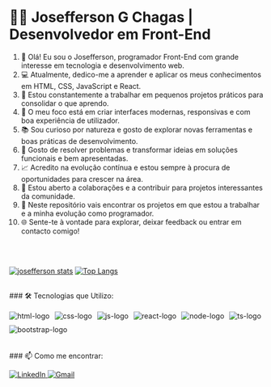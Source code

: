 # 👨‍💻 Josefferson G Chagas | Desenvolvedor em Front-End
<ol>
 <li> 👋 Olá! Eu sou o Josefferson, programador Front-End com grande interesse em tecnologia e desenvolvimento web.
<li>💻 Atualmente, dedico-me a aprender e aplicar os meus conhecimentos em HTML, CSS, JavaScript e React.</li>
<li>🚀 Estou constantemente a trabalhar em pequenos projetos práticos para consolidar o que aprendo.</li>
<li>🎯 O meu foco está em criar interfaces modernas, responsivas e com boa experiência de utilizador.</li>
<li>📚 Sou curioso por natureza e gosto de explorar novas ferramentas e boas práticas de desenvolvimento.</li>
<li>🔧 Gosto de resolver problemas e transformar ideias em soluções funcionais e bem apresentadas.</li>
<li>📈 Acredito na evolução contínua e estou sempre à procura de oportunidades para crescer na área.</li>
<li>🤝 Estou aberto a colaborações e a contribuir para projetos interessantes da comunidade.</li>
<li>📂 Neste repositório vais encontrar os projetos em que estou a trabalhar e a minha evolução como programador.</li>
<li>🌐 Sente-te à vontade para explorar, deixar feedback ou entrar em contacto comigo!</li>
</ol>
<br>
<br>

[![josefferson stats](https://github-readme-stats.vercel.app/api?username=josefferson25)](https://github.com/anuraghazra/github-readme-stats)
[![Top Langs](https://github-readme-stats.vercel.app/api/top-langs/?username=josefferson25)](https://github.com/anuraghazra/github-readme-stats)

<br>
### 🛠️ Tecnologias que Utilizo:
<br>
<br>
<div style="display: flex; flex-wrap: wrap; gap: 10px; align-items: center;">
  <img src="https://img.shields.io/badge/HTML-239120?style=for-the-badge&logo=html5&logoColor=white" alt="html-logo" />
  <img src="https://img.shields.io/badge/CSS-1572B6?style=for-the-badge&logo=css3&logoColor=white" alt="css-logo" />
  <img src="https://img.shields.io/badge/JavaScript-F7DF1E?style=for-the-badge&logo=javascript&logoColor=black" alt="js-logo" />
  <img src="https://img.shields.io/badge/React-20232A?style=for-the-badge&logo=react&logoColor=61DAFB" alt="react-logo" />
  <img src="https://img.shields.io/badge/Node.js-339933?style=for-the-badge&logo=nodedotjs&logoColor=white" alt="node-logo" />
  <img src="https://img.shields.io/badge/TypeScript-007ACC?style=for-the-badge&logo=typescript&logoColor=white" alt="ts-logo" />
  <img src="https://img.shields.io/badge/Bootstrap-7952B3?style=for-the-badge&logo=bootstrap&logoColor=white" alt="bootstrap-logo" />
</div>
<br>
<br>
### 📫 Como me encontrar:

<p align="left">
  
  <a href="https://www.linkedin.com/in/seu_usuario" target="_blank">
    <img src="https://img.shields.io/badge/LinkedIn-0077B5?style=for-the-badge&logo=linkedin&logoColor=white" alt="LinkedIn">
  </a>
  <a href="Josefferson:goncalves2024@hotmail.com" target="_blank">
    <img src="https://img.shields.io/badge/Gmail-D14836?style=for-the-badge&logo=gmail&logoColor=white" alt="Gmail">
  </a>
</p>






